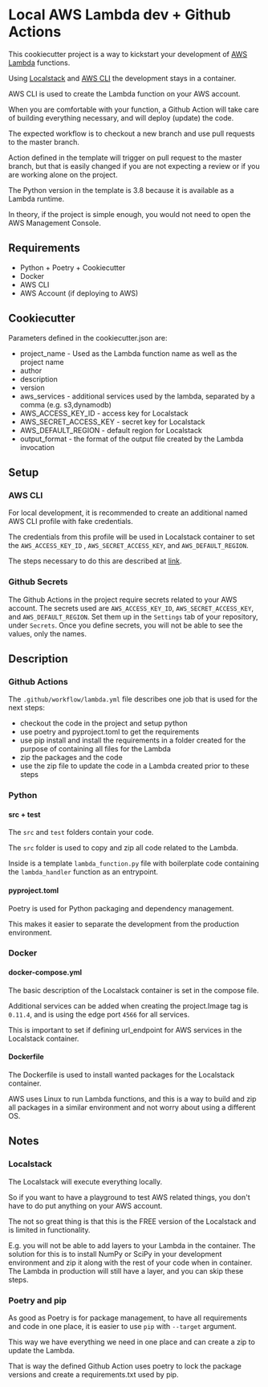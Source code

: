 # Local AWS Lambda dev + Github Actions

This cookiecutter project is a way to kickstart your development of [AWS Lambda][lambda] functions.

Using [Localstack][localstack] and [AWS CLI][cli] the development stays in a container.

AWS CLI is used to create the Lambda function on your AWS account.

When you are comfortable with your function, a Github Action will take care of building everything necessary, and will deploy (update) the code.

The expected workflow is to checkout a new branch and use pull requests to the master branch.

Action defined in the template will trigger on pull request to the master branch, but that is easily changed if you are not expecting a review or if you are working alone on the project.

The Python version in the template is 3.8 because it is available as a Lambda runtime.

In theory, if the project is simple enough, you would not need to open the AWS Management Console.

## Requirements

- Python + Poetry + Cookiecutter
- Docker
- AWS CLI
- AWS Account (if deploying to AWS)

## Cookiecutter

Parameters defined in the cookiecutter.json are:
- project_name  - Used as the Lambda function name as well as the project name
- author
- description
- version
- aws_services - additional services used by the lambda, separated by a comma (e.g. s3,dynamodb)
- AWS_ACCESS_KEY_ID - access key for Localstack
- AWS_SECRET_ACCESS_KEY - secret key for Localstack
- AWS_DEFAULT_REGION - default region for Localstack
- output_format - the format of the output file created by the Lambda invocation

## Setup

### AWS CLI

For local development, it is recommended to create an additional named AWS CLI profile with fake credentials.

The credentials from this profile will be used in Localstack container to set the `AWS_ACCESS_KEY_ID` , `AWS_SECRET_ACCESS_KEY`, and `AWS_DEFAULT_REGION`.

The steps necessary to do this are described at [link][named].

### Github Secrets

The Github Actions in the project require secrets related to your AWS account. The secrets used are `AWS_ACCESS_KEY_ID`, `AWS_SECRET_ACCESS_KEY`, and `AWS_DEFAULT_REGION`. Set them up in the `Settings` tab of your repository, under `Secrets`.
Once you define secrets, you will not be able to see the values, only the names.


## Description

### Github Actions

The `.github/workflow/lambda.yml` file describes one job that is used for the next steps:
- checkout the code in the project and setup python
- use poetry and pyproject.toml to get the requirements
- use pip install and install the requirements in a folder created for the purpose of containing all files for the Lambda 
- zip the packages and the code
- use the zip file to update the code in a Lambda created prior to these steps

### Python

#### src + test

The `src` and `test` folders contain your code.

The `src` folder is used to copy and zip all code related to the Lambda.

Inside is a template `lambda_function.py` file with boilerplate code containing the `lambda_handler` function as an entrypoint.

#### pyproject.toml

Poetry is used for Python packaging and dependency management.

This makes it easier to separate the development from the production environment.

### Docker

#### docker-compose.yml

The basic description of the Localstack container is set in the compose file.

Additional services can be added when creating the project.Image tag is `0.11.4`, and is using the edge port `4566` for all services.

This is important to set if defining url_endpoint for AWS services in the Localstack container.

#### Dockerfile

The Dockerfile is used to install wanted packages for the Localstack container.

AWS uses Linux to run Lambda functions, and this is a way to build and zip all packages in a similar environment and not worry about using a different OS.

## Notes

### Localstack

The Localstack will execute everything locally.

So if you want to have a playground to test AWS related things, you don't have to do put anything on your AWS account.

The not so great thing is that this is the FREE version of the Localstack and is limited in functionality.

E.g. you will not be able to add layers to your Lambda in the container. The solution for this is to install NumPy or SciPy in your development environment and zip it along with the rest of your code when in container. The Lambda in production will still have a layer, and you can skip these steps.

### Poetry and pip

As good as Poetry is for package management, to have all requirements and code in one place, it is easier to use `pip` with `--target` argument.

This way we have everything we need in one place and can create a zip to update the Lambda.

That is way the defined Github Action uses poetry to lock the package versions and create a requirements.txt used by pip.

[lambda]: [https://aws.amazon.com/lambda/]
[localstack]: [https://github.com/localstack/localstack]
[cli]: [https://aws.amazon.com/cli/]
[named]: [https://docs.aws.amazon.com/cli/latest/userguide/cli-configure-profiles.html]
